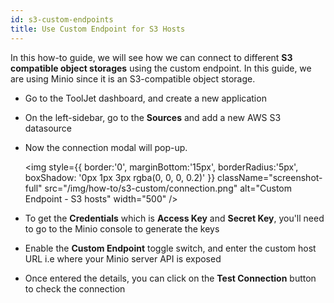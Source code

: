 ```yaml
---
id: s3-custom-endpoints
title: Use Custom Endpoint for S3 Hosts
---
```

<div>

In this how-to guide, we will see how we can connect to different **S3 compatible object storages** using the custom endpoint. In this guide, we are using Minio since it is an S3-compatible object storage. 

- Go to the ToolJet dashboard, and create a new application
- On the left-sidebar, go to the **Sources** and add a new AWS S3 datasource
- Now the connection modal will pop-up.

    <div style={{textAlign: 'left'}}>

    <img style={{ border:'0', marginBottom:'15px', borderRadius:'5px', boxShadow: '0px 1px 3px rgba(0, 0, 0, 0.2)' }} className="screenshot-full" src="/img/how-to/s3-custom/connection.png" alt="Custom Endpoint - S3 hosts" width="500" />

    </div>
- To get the **Credentials** which is **Access Key** and **Secret Key**, you'll need to go to the Minio console to generate the keys
- Enable the **Custom Endpoint** toggle switch, and enter the custom host URL i.e where your Minio server API is exposed 
- Once entered the details, you can click on the **Test Connection** button to check the connection

</div>